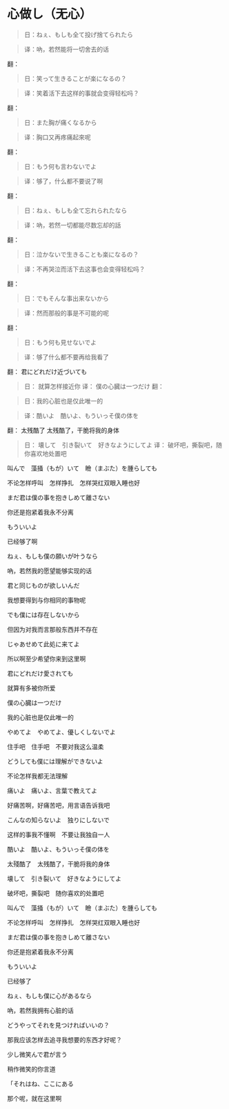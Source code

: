 # 心做し（无心）

> 日：ねぇ、もしも全て投げ捨てられたら

> 译：吶，若然能将一切舍去的话

  翻：

> 日：笑って生きることが楽になるの？

> 译：笑着活下去这样的事就会变得轻松吗？

  翻：
  
> 日：また胸が痛くなるから

> 译：胸口又再疼痛起來呢

  翻：

> 日：もう何も言わないでよ

> 译：够了，什么都不要说了啊

  翻：
  
> 日：ねぇ、もしも全て忘れられたなら

> 译：吶，若然一切都能尽数忘却的話

  翻：

> 日：泣かないで生きることも楽になるの？

> 译：不再哭泣而活下去这事也会变得轻松吗？

  翻：

> 日：でもそんな事出来ないから

> 译：然而那般的事是不可能的呢

  翻：

> 日：もう何も見せないでよ

> 译：够了什么都不要再给我看了

  翻：
君にどれだけ近づいても
> 日：
就算怎样接近你
> 译：
僕の心臓は一つだけ
  翻：

> 日：我的心脏也是仅此唯一的

> 译：酷いよ　酷いよ、もういっそ僕の体を

  翻：
太残酷了 太残酷了，干脆将我的身体
> 日：
壊して　引き裂いて　好きなようにしてよ
> 译：
破坏吧，撕裂吧，随你喜欢地处置吧
  
叫んで　藻掻（もが）いて　瞼（まぶた）を腫らしても

不论怎样呼叫　怎样挣扎　怎样哭红双眼入睡也好

まだ君は僕の事を抱きしめて離さない

你还是抱紧着我永不分离

もういいよ

已经够了啊

ねぇ、もしも僕の願いが叶うなら

吶，若然我的愿望能够实现的话

君と同じものが欲しいんだ

我想要得到与你相同的事物呢

でも僕には存在しないから

但因为对我而言那般东西并不存在

じゃあせめて此処に来てよ

所以啊至少希望你来到这里啊

君にどれだけ愛されても

就算有多被你所爱

僕の心臓は一つだけ

我的心脏也是仅此唯一的

やめてよ　やめてよ、優しくしないでよ

住手吧　住手吧　不要对我这么温柔

どうしても僕には理解ができないよ

不论怎样我都无法理解

痛いよ　痛いよ、言葉で教えてよ

好痛苦啊，好痛苦吧，用言语告诉我吧

こんなの知らないよ　独りにしないで

这样的事我不懂啊　不要让我独自一人

酷いよ　酷いよ、もういっそ僕の体を

太殘酷了　太残酷了，干脆将我的身体

壊して　引き裂いて　好きなようにしてよ

破坏吧，撕裂吧　随你喜欢的处置吧

叫んで　藻掻（もが）いて　瞼（まぶた）を腫らしても

不论怎样呼叫　怎样挣扎　怎样哭红双眼入睡也好

まだ君は僕の事を抱きしめて離さない

你还是抱紧着我永不分离

もういいよ

已经够了

ねぇ、もしも僕に心があるなら

吶，若然我拥有心脏的话

どうやってそれを見つければいいの？

那我应该怎样去追寻我想要的东西才好呢？

少し微笑んで君が言う

稍作微笑的你言道

「それはね、ここにある

那个呢，就在这里啊
